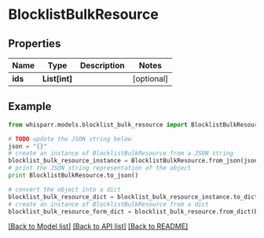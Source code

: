 # BlocklistBulkResource


## Properties
Name | Type | Description | Notes
------------ | ------------- | ------------- | -------------
**ids** | **List[int]** |  | [optional] 

## Example

```python
from whisparr.models.blocklist_bulk_resource import BlocklistBulkResource

# TODO update the JSON string below
json = "{}"
# create an instance of BlocklistBulkResource from a JSON string
blocklist_bulk_resource_instance = BlocklistBulkResource.from_json(json)
# print the JSON string representation of the object
print BlocklistBulkResource.to_json()

# convert the object into a dict
blocklist_bulk_resource_dict = blocklist_bulk_resource_instance.to_dict()
# create an instance of BlocklistBulkResource from a dict
blocklist_bulk_resource_form_dict = blocklist_bulk_resource.from_dict(blocklist_bulk_resource_dict)
```
[[Back to Model list]](../README.md#documentation-for-models) [[Back to API list]](../README.md#documentation-for-api-endpoints) [[Back to README]](../README.md)



